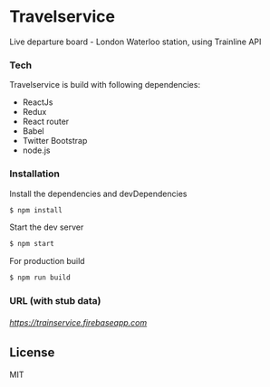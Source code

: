 # Travelservice

Live departure board - London Waterloo station, using Trainline API

### Tech

Travelservice is build with following dependencies:

* ReactJs
* Redux
* React router
* Babel
* Twitter Bootstrap
* node.js

### Installation

Install the dependencies and devDependencies

```sh
$ npm install
```
Start the dev server

```sh
$ npm start
```

For production build

```sh
$ npm run build
```
### URL (with stub data)
###### https://trainservice.firebaseapp.com

License
----
MIT
